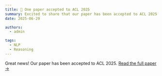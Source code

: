 ```yaml
---
title: 🎉 One paper accepted to ACL 2025
summary: Excited to share that our paper has been accepted to ACL 2025 Main Conference!
date: 2025-06-29

authors:
  - admin

tags:
  - NLP
  - Reasoning
---
```


Great news! Our paper has been accepted to ACL 2025.
[Read the full paper →](/publication/acl-2025/)


